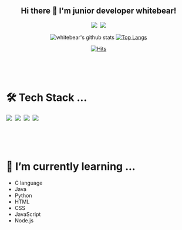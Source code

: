 <div align = center>

## Hi there 👋 I'm junior developer whitebear!

<p>
<a href="https://www.instagram.com/wbear_thelayer/"><img src="https://img.shields.io/badge/Instagram-E4405F?style=flat-square&logo=Instagram&logoColor=white&link=https://www.instagram.com/wbear_thelayer/"/></a>&nbsp
<a href="mailto:wjs050518@gmail.com"><img src="https://img.shields.io/badge/Gmail-d14836?style=flat-square&logo=Gmail&logoColor=white&link=wjs050518@gmail.com"/></a>
</p>


![whitebear's github stats](https://github-readme-stats.vercel.app/api?username=whitebear05&theme=vue&show_icons=true&hide_border=true&background=false)
[![Top Langs](https://github-readme-stats.vercel.app/api/top-langs/?username=whitebear05&theme=vue&layout=compact&hide_border=true)](https://github.com/anuraghazra/github-readme-stats)<br>

[![Hits](https://hits.seeyoufarm.com/api/count/incr/badge.svg?url=https%3A%2F%2Fgithub.com%2Fwhitebear05&count_bg=%2379C83D&title_bg=%23555555&icon=&icon_color=%23E7E7E7&title=hits&edge_flat=false)](https://hits.seeyoufarm.com)

<br><br><br>
</div>

<!--
**whitebear05/whitebear05** is a ✨ _special_ ✨ repository because its `README.md` (this file) appears on your GitHub profile.

Here are some ideas to get you started:

- 🔭 I’m currently working on ...
- 🌱 I’m currently learning ...
- 👯 I’m looking to collaborate on ...
- 🤔 I’m looking for help with ...
- 💬 Ask me about ...
- 📫 How to reach me: ...
- 😄 Pronouns: ...
- ⚡ Fun fact: ...
-->


# 🛠 Tech Stack ...
<p>
<img src="https://img.shields.io/badge/C-A8B9CC?style=flat-square&logo=C&logoColor=white"/></a>&nbsp
<img src="https://img.shields.io/badge/HTML5-E34F26?style=flat-square&logo=HTML5&logoColor=white"/></a>&nbsp
<img src="https://img.shields.io/badge/CSS3-1572B6?style=flat-square&logo=CSS3&logoColor=white"/></a>&nbsp
<img src="https://img.shields.io/badge/JavaScript-F7DF1E?style=flat-square&logo=JavaScript&logoColor=white"/></a>&nbsp
</p>

<br><br><br>

# 🌱 I’m currently learning ...
  - C language
  - Java
  - Python
  - HTML
  - CSS
  - JavaScript
  - Node.js



